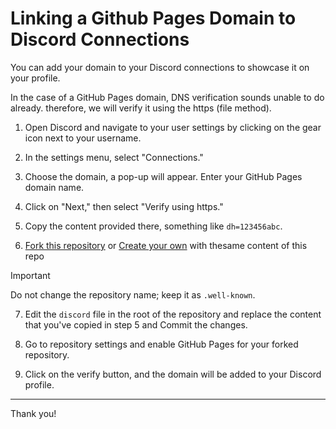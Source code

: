 # Linking a Github Pages Domain to Discord Connections

You can add your domain to your Discord connections to showcase it on your profile.

In the case of a GitHub Pages domain, DNS verification sounds unable to do already. therefore, we will verify it using the https (file method).

1. Open Discord and navigate to your user settings by clicking on the gear icon next to your username.

2. In the settings menu, select "Connections."

3. Choose the domain, a pop-up will appear. Enter your GitHub Pages domain name.

4. Click on "Next," then select "Verify using https."

5. Copy the content provided there, something like `dh=123456abc`.

6. [Fork this repository](https://github.com/usmanmusa1920/.well-known/fork) or [Create your own](https://github.com/new) with thesame content of this repo

> [!IMPORTANT]  
> Do not change the repository name; keep it as `.well-known`.

7. Edit the `discord` file in the root of the repository and replace the content that you've copied in step 5 and Commit the changes.

8. Go to repository settings and enable GitHub Pages for your forked repository.

9. Click on the verify button, and the domain will be added to your Discord profile.

--- 

Thank you!
